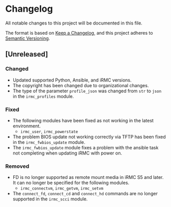 # Changelog

All notable changes to this project will be documented in this file.

The format is based on [Keep a Changelog](https://keepachangelog.com/en/1.1.0/),
and this project adheres to [Semantic Versioning](https://semver.org/spec/v2.0.0.html).

## [Unreleased]

### Changed

- Updated supported Python, Ansible, and iRMC versions.
- The copyright has been changed due to organizational changes.
- The type of the parameter `profile_json` was changed from `str` to `json` in the `irmc_profiles` module.

### Fixed

- The following modules have been fixed as not working in the latest environment.
  - `irmc_user`, `irmc_powerstate`
- The problem BIOS update not working correctly via TFTP has been fixed in the `irmc_fwbios_update` module.
- The `irmc_fwbios_update` module fixes a problem with the ansible task not completing when updating iRMC with power on.

### Removed

- FD is no longer supported as remote mount media in iRMC S5 and later.
  It can no longer be specified for the following modules.
  - `irmc_connectvm`, `irmc_getvm`, `irmc_setvm`
- The `connect_fd`, `connect_cd` and `connect_hd` commands are no longer supported in the `irmc_scci` module.
